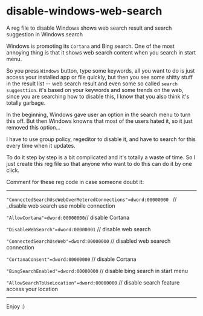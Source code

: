 # disable-windows-web-search
A reg file to disable Windows shows web search result and search suggestion in Windows search

Windows is promoting its `Cortana` and Bing search. One of the most annoying thing is that it shows web search content when you search in start menu.

So you press `Windows` button, type some keywords, all you want to do is just access your installed app or file quickly, but then you see some shitty stuff in the result list -- web search result and even some so called `search suggesttion`. it's based on your keywords and some trends on the web, since you are searching how to disable this, I know that you also think it's totally garbage. 

In the beginning, Windows gave user an option in the search menu to turn this off. But then Windows knowns that most of the users hated it, so it just removed this option...

I have to use group policy, regeditor to disable it, and have to search for this every time when it updates. 

To do it step by step is a bit complicated and it's totally a waste of time. So I just create this reg file so that anyone who want to do this can do it by one click.

Comment for these reg code in case someone doubt it:

---

`"ConnectedSearchUseWebOverMeteredConnections"=dword:00000000 ` // _disable web search use mobile connection

`"AllowCortana"=dword:00000000`// disable Cortana

`"DisableWebSearch"=dword:00000001` // disable web search

`"ConnectedSearchUseWeb"=dword:00000000` // disabled web searech connection

`"CortanaConsent"=dword:00000000` // disable Cortana

`"BingSearchEnabled"=dword:00000000` // disable bing search in start menu

`"AllowSearchToUseLocation"=dword:00000000` // disable search feature access your location

---
Enjoy :) 
